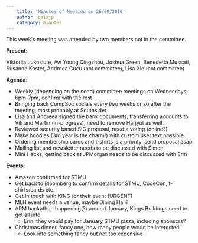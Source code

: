 ```yaml
---
    title: 'Minutes of Meeting on 26/09/2016'
    author: qaisjp
    category: minutes
---
```

This week's meeting was attended by two members not in the committee.

**Present**:

Viktorija Lukosiute, Aw Young Qingzhou, Joshua Green, Benedetta Mussati, Susanne Koster, Andreea Cucu (not committee), Lisa Xie (not committee)

**Agenda**:

* Weekly (depending on the need) committee meetings on Wednesdays, 6pm-7pm, confirm with the rest
* Bringing back CompSoc socials every two weeks or so after the meeting, most probably at Southsider
* Lisa and Andreea signed the bank documents, transferring accounts to Vik and Martin (in-progress), need to remove Harjyot as well.
* Reviewed security based SIG proposal, need a voting (online?) 
* Make hoodies (3rd year is the charm!) with custom user text possible.
* Ordering membership cards and t-shirts is a priority, send proposal asap
* Mailing list and newsletter needs to be discussed with Simon
* Mini Hacks, getting back at JPMorgan needs to be discussed with Erin

**Events**:

* Amazon confirmed for STMU 
* Get back to Bloomberg to confirm details for STMU, CodeCon, t-shirts/cards etc.
* Get in touch with KING for their event (URGENT)
* MLH event needs a venue, maybe Dining Hall?
* ARM hackathon happening(?) around January, Kings Buildings need to get all info
	* Erin, they would pay for January STMU pizza, including sponsors?
* Christmas dinner, fancy one, how many people would be interested
	* Look into something fancy but not too expensive 